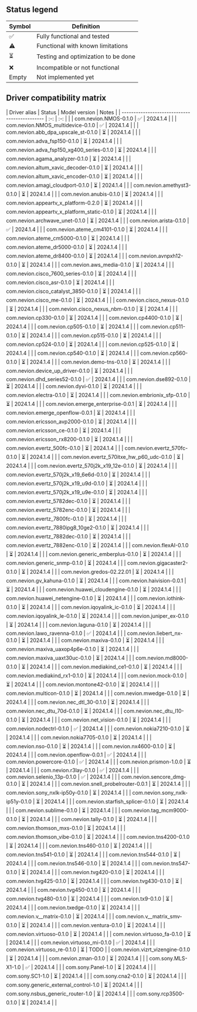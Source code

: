 
## Status legend

| Symbol               | Definition                           |
| -------------------- | ------------------------------------- |
| :white_check_mark:    | Fully functional and tested          |
| :warning:            | Functional with known limitations    |
| :hourglass_flowing_sand: | Testing and optimization to be done |
| :x:                  | Incompatible or not functional       |
|  Empty  | Not implemented yet                   |

## Driver compatibility matrix

| Driver alias                                  | Status                     | Model version   | Notes           |
| --------------------------------------------- | :-:                        | :-:             |                 |
| com.nevion.NMOS-0.1.0                         |     :white_check_mark:     | 2024.1.4        |                 |
| com.nevion.NMOS_multidevice-0.1.0             |     :white_check_mark:     | 2024.1.4        |                 |
| com.nevion.abb_dpa_upscale_st-0.1.0           |  :hourglass_flowing_sand:  | 2024.1.4        |                 |
| com.nevion.adva_fsp150-0.1.0                  |  :hourglass_flowing_sand:  | 2024.1.4        |                 |
| com.nevion.adva_fsp150_xg400_series-0.1.0     |  :hourglass_flowing_sand:  | 2024.1.4        |                 |
| com.nevion.agama_analyzer-0.1.0               |  :hourglass_flowing_sand:  | 2024.1.4        |                 |
| com.nevion.altum_xavic_decoder-0.1.0          |  :hourglass_flowing_sand:  | 2024.1.4        |                 |
| com.nevion.altum_xavic_encoder-0.1.0          |  :hourglass_flowing_sand:  | 2024.1.4        |                 |
| com.nevion.amagi_cloudport-0.1.0              |  :hourglass_flowing_sand:  | 2024.1.4        |                 |
| com.nevion.amethyst3-0.1.0                    |  :hourglass_flowing_sand:  | 2024.1.4        |                 |
| com.nevion.anubis-0.1.0                       |  :hourglass_flowing_sand:  | 2024.1.4        |                 |
| com.nevion.appeartv_x_platform-0.2.0          |  :hourglass_flowing_sand:  | 2024.1.4        |                 |
| com.nevion.appeartv_x_platform_static-0.1.0   |  :hourglass_flowing_sand:  | 2024.1.4        |                 |
| com.nevion.archwave_unet-0.1.0                |  :hourglass_flowing_sand:  | 2024.1.4        |                 |
| com.nevion.arista-0.1.0                       |     :white_check_mark:     | 2024.1.4        |                 |
| com.nevion.ateme_cm4101-0.1.0                 |  :hourglass_flowing_sand:  | 2024.1.4        |                 |
| com.nevion.ateme_cm5000-0.1.0                 |  :hourglass_flowing_sand:  | 2024.1.4        |                 |
| com.nevion.ateme_dr5000-0.1.0                 |  :hourglass_flowing_sand:  | 2024.1.4        |                 |
| com.nevion.ateme_dr8400-0.1.0                 |  :hourglass_flowing_sand:  | 2024.1.4        |                 |
| com.nevion.avnpxh12-0.1.0                     |  :hourglass_flowing_sand:  | 2024.1.4        |                 |
| com.nevion.aws_media-0.1.0                    |  :hourglass_flowing_sand:  | 2024.1.4        |                 |
| com.nevion.cisco_7600_series-0.1.0            |  :hourglass_flowing_sand:  | 2024.1.4        |                 |
| com.nevion.cisco_asr-0.1.0                    |  :hourglass_flowing_sand:  | 2024.1.4        |                 |
| com.nevion.cisco_catalyst_3850-0.1.0          |  :hourglass_flowing_sand:  | 2024.1.4        |                 |
| com.nevion.cisco_me-0.1.0                     |  :hourglass_flowing_sand:  | 2024.1.4        |                 |
| com.nevion.cisco_nexus-0.1.0                  |  :hourglass_flowing_sand:  | 2024.1.4        |                 |
| com.nevion.cisco_nexus_nbm-0.1.0              |  :hourglass_flowing_sand:  | 2024.1.4        |                 |
| com.nevion.cp330-0.1.0                        |  :hourglass_flowing_sand:  | 2024.1.4        |                 |
| com.nevion.cp4400-0.1.0                       |  :hourglass_flowing_sand:  | 2024.1.4        |                 |
| com.nevion.cp505-0.1.0                        |  :hourglass_flowing_sand:  | 2024.1.4        |                 |
| com.nevion.cp511-0.1.0                        |  :hourglass_flowing_sand:  | 2024.1.4        |                 |
| com.nevion.cp515-0.1.0                        |  :hourglass_flowing_sand:  | 2024.1.4        |                 |
| com.nevion.cp524-0.1.0                        |  :hourglass_flowing_sand:  | 2024.1.4        |                 |
| com.nevion.cp525-0.1.0                        |  :hourglass_flowing_sand:  | 2024.1.4        |                 |
| com.nevion.cp540-0.1.0                        |  :hourglass_flowing_sand:  | 2024.1.4        |                 |
| com.nevion.cp560-0.1.0                        |  :hourglass_flowing_sand:  | 2024.1.4        |                 |
| com.nevion.demo-tns-0.1.0                     |  :hourglass_flowing_sand:  | 2024.1.4        |                 |
| com.nevion.device_up_driver-0.1.0             |  :hourglass_flowing_sand:  | 2024.1.4        |                 |
| com.nevion.dhd_series52-0.1.0                 |     :white_check_mark:     | 2024.1.4        |                 |
| com.nevion.dse892-0.1.0                       |  :hourglass_flowing_sand:  | 2024.1.4        |                 |
| com.nevion.dyvi-0.1.0                         |  :hourglass_flowing_sand:  | 2024.1.4        |                 |
| com.nevion.electra-0.1.0                      |  :hourglass_flowing_sand:  | 2024.1.4        |                 |
| com.nevion.embrionix_sfp-0.1.0                |  :hourglass_flowing_sand:  | 2024.1.4        |                 |
| com.nevion.emerge_enterprise-0.0.1            |  :hourglass_flowing_sand:  | 2024.1.4        |                 |
| com.nevion.emerge_openflow-0.0.1              |  :hourglass_flowing_sand:  | 2024.1.4        |                 |
| com.nevion.ericsson_avp2000-0.1.0             |  :hourglass_flowing_sand:  | 2024.1.4        |                 |
| com.nevion.ericsson_ce-0.1.0                  |  :hourglass_flowing_sand:  | 2024.1.4        |                 |
| com.nevion.ericsson_rx8200-0.1.0              |  :hourglass_flowing_sand:  | 2024.1.4        |                 |
| com.nevion.evertz_500fc-0.1.0                 |  :hourglass_flowing_sand:  | 2024.1.4        |                 |
| com.nevion.evertz_570fc-0.1.0                 |  :hourglass_flowing_sand:  | 2024.1.4        |                 |
| com.nevion.evertz_570itxe_hw_p60_udc-0.1.0    |  :hourglass_flowing_sand:  | 2024.1.4        |                 |
| com.nevion.evertz_570j2k_x19_12e-0.1.0        |  :hourglass_flowing_sand:  | 2024.1.4        |                 |
| com.nevion.evertz_570j2k_x19_6e6d-0.1.0       |  :hourglass_flowing_sand:  | 2024.1.4        |                 |
| com.nevion.evertz_570j2k_x19_u9d-0.1.0        |  :hourglass_flowing_sand:  | 2024.1.4        |                 |
| com.nevion.evertz_570j2k_x19_u9e-0.1.0        |  :hourglass_flowing_sand:  | 2024.1.4        |                 |
| com.nevion.evertz_5782dec-0.1.0               |  :hourglass_flowing_sand:  | 2024.1.4        |                 |
| com.nevion.evertz_5782enc-0.1.0               |  :hourglass_flowing_sand:  | 2024.1.4        |                 |
| com.nevion.evertz_7800fc-0.1.0                |  :hourglass_flowing_sand:  | 2024.1.4        |                 |
| com.nevion.evertz_7880ipg8_10ge2-0.1.0        |  :hourglass_flowing_sand:  | 2024.1.4        |                 |
| com.nevion.evertz_7882dec-0.1.0               |  :hourglass_flowing_sand:  | 2024.1.4        |                 |
| com.nevion.evertz_7882enc-0.1.0               |  :hourglass_flowing_sand:  | 2024.1.4        |                 |
| com.nevion.flexAI-0.1.0                       |  :hourglass_flowing_sand:  | 2024.1.4        |                 |
| com.nevion.generic_emberplus-0.1.0            |  :hourglass_flowing_sand:  | 2024.1.4        |                 |
| com.nevion.generic_snmp-0.1.0                 |  :hourglass_flowing_sand:  | 2024.1.4        |                 |
| com.nevion.gigacaster2-0.1.0                  |  :hourglass_flowing_sand:  | 2024.1.4        |                 |
| com.nevion.gredos-02.22.01                    |  :hourglass_flowing_sand:  | 2024.1.4        |                 |
| com.nevion.gv_kahuna-0.1.0                    |  :hourglass_flowing_sand:  | 2024.1.4        |                 |
| com.nevion.haivision-0.0.1                    |  :hourglass_flowing_sand:  | 2024.1.4        |                 |
| com.nevion.huawei_cloudengine-0.1.0           |  :hourglass_flowing_sand:  | 2024.1.4        |                 |
| com.nevion.huawei_netengine-0.1.0             |  :hourglass_flowing_sand:  | 2024.1.4        |                 |
| com.nevion.iothink-0.1.0                      |  :hourglass_flowing_sand:  | 2024.1.4        |                 |
| com.nevion.iqoyalink_ic-0.1.0                 |  :hourglass_flowing_sand:  | 2024.1.4        |                 |
| com.nevion.iqoyalink_le-0.1.0                 |  :hourglass_flowing_sand:  | 2024.1.4        |                 |
| com.nevion.juniper_ex-0.1.0                   |  :hourglass_flowing_sand:  | 2024.1.4        |                 |
| com.nevion.laguna-0.1.0                       |  :hourglass_flowing_sand:  | 2024.1.4        |                 |
| com.nevion.lawo_ravenna-0.1.0                 |     :white_check_mark:     | 2024.1.4        |                 |
| com.nevion.liebert_nx-0.1.0                   |  :hourglass_flowing_sand:  | 2024.1.4        |                 |
| com.nevion.maxiva-0.1.0                       |  :hourglass_flowing_sand:  | 2024.1.4        |                 |
| com.nevion.maxiva_uaxop4p6e-0.1.0             |  :hourglass_flowing_sand:  | 2024.1.4        |                 |
| com.nevion.maxiva_uaxt30uc-0.1.0              |  :hourglass_flowing_sand:  | 2024.1.4        |                 |
| com.nevion.md8000-0.1.0                       |  :hourglass_flowing_sand:  | 2024.1.4        |                 |
| com.nevion.mediakind_ce1-0.1.0                |  :hourglass_flowing_sand:  | 2024.1.4        |                 |
| com.nevion.mediakind_rx1-0.1.0                |  :hourglass_flowing_sand:  | 2024.1.4        |                 |
| com.nevion.mock-0.1.0                         |  :hourglass_flowing_sand:  | 2024.1.4        |                 |
| com.nevion.montone42-0.1.0                    |  :hourglass_flowing_sand:  | 2024.1.4        |                 |
| com.nevion.multicon-0.1.0                     |  :hourglass_flowing_sand:  | 2024.1.4        |                 |
| com.nevion.mwedge-0.1.0                       |  :hourglass_flowing_sand:  | 2024.1.4        |                 |
| com.nevion.nec_dtl_30-0.1.0                   |  :hourglass_flowing_sand:  | 2024.1.4        |                 |
| com.nevion.nec_dtu_70d-0.1.0                  |  :hourglass_flowing_sand:  | 2024.1.4        |                 |
| com.nevion.nec_dtu_l10-0.1.0                  |  :hourglass_flowing_sand:  | 2024.1.4        |                 |
| com.nevion.net_vision-0.1.0                   |  :hourglass_flowing_sand:  | 2024.1.4        |                 |
| com.nevion.nodectrl-0.1.0                     |     :white_check_mark:     | 2024.1.4        |                 |
| com.nevion.nokia7210-0.1.0                    |  :hourglass_flowing_sand:  | 2024.1.4        |                 |
| com.nevion.nokia7705-0.1.0                    |  :hourglass_flowing_sand:  | 2024.1.4        |                 |
| com.nevion.nso-0.1.0                          |  :hourglass_flowing_sand:  | 2024.1.4        |                 |
| com.nevion.nx4600-0.1.0                       |  :hourglass_flowing_sand:  | 2024.1.4        |                 |
| com.nevion.openflow-0.0.1                     |     :white_check_mark:     | 2024.1.4        |                 |
| com.nevion.powercore-0.1.0                    |     :white_check_mark:     | 2024.1.4        |                 |
| com.nevion.prismon-1.0.0                      |  :hourglass_flowing_sand:  | 2024.1.4        |                 |
| com.nevion.r3lay-0.1.0                        |     :white_check_mark:     | 2024.1.4        |                 |
| com.nevion.selenio_13p-0.1.0                  |     :white_check_mark:     | 2024.1.4        |                 |
| com.nevion.sencore_dmg-0.1.0                  |  :hourglass_flowing_sand:  | 2024.1.4        |                 |
| com.nevion.snell_probelrouter-0.0.1           |  :hourglass_flowing_sand:  | 2024.1.4        |                 |
| com.nevion.sony_nxlk-ip50y-0.1.0              |  :hourglass_flowing_sand:  | 2024.1.4        |                 |
| com.nevion.sony_nxlk-ip51y-0.1.0              |  :hourglass_flowing_sand:  | 2024.1.4        |                 |
| com.nevion.starfish_splicer-0.1.0             |  :hourglass_flowing_sand:  | 2024.1.4        |                 |
| com.nevion.sublime-0.1.0                      |  :hourglass_flowing_sand:  | 2024.1.4        |                 |
| com.nevion.tag_mcm9000-0.1.0                  |  :hourglass_flowing_sand:  | 2024.1.4        |                 |
| com.nevion.tally-0.1.0                        |  :hourglass_flowing_sand:  | 2024.1.4        |                 |
| com.nevion.thomson_mxs-0.1.0                  |  :hourglass_flowing_sand:  | 2024.1.4        |                 |
| com.nevion.thomson_vibe-0.1.0                 |  :hourglass_flowing_sand:  | 2024.1.4        |                 |
| com.nevion.tns4200-0.1.0                      |  :hourglass_flowing_sand:  | 2024.1.4        |                 |
| com.nevion.tns460-0.1.0                       |  :hourglass_flowing_sand:  | 2024.1.4        |                 |
| com.nevion.tns541-0.1.0                       |  :hourglass_flowing_sand:  | 2024.1.4        |                 |
| com.nevion.tns544-0.1.0                       |  :hourglass_flowing_sand:  | 2024.1.4        |                 |
| com.nevion.tns546-0.1.0                       |  :hourglass_flowing_sand:  | 2024.1.4        |                 |
| com.nevion.tns547-0.1.0                       |  :hourglass_flowing_sand:  | 2024.1.4        |                 |
| com.nevion.tvg420-0.1.0                       |  :hourglass_flowing_sand:  | 2024.1.4        |                 |
| com.nevion.tvg425-0.1.0                       |  :hourglass_flowing_sand:  | 2024.1.4        |                 |
| com.nevion.tvg430-0.1.0                       |  :hourglass_flowing_sand:  | 2024.1.4        |                 |
| com.nevion.tvg450-0.1.0                       |  :hourglass_flowing_sand:  | 2024.1.4        |                 |
| com.nevion.tvg480-0.1.0                       |  :hourglass_flowing_sand:  | 2024.1.4        |                 |
| com.nevion.tx9-0.1.0                          |  :hourglass_flowing_sand:  | 2024.1.4        |                 |
| com.nevion.txedge-0.1.0                       |  :hourglass_flowing_sand:  | 2024.1.4        |                 |
| com.nevion.v__matrix-0.1.0                    |  :hourglass_flowing_sand:  | 2024.1.4        |                 |
| com.nevion.v__matrix_smv-0.1.0                |  :hourglass_flowing_sand:  | 2024.1.4        |                 |
| com.nevion.ventura-0.1.0                      |  :hourglass_flowing_sand:  | 2024.1.4        |                 |
| com.nevion.virtuoso-0.1.0                     |  :hourglass_flowing_sand:  | 2024.1.4        |                 |
| com.nevion.virtuoso_fa-0.1.0                  |  :hourglass_flowing_sand:  | 2024.1.4        |                 |
| com.nevion.virtuoso_mi-0.1.0                  |     :white_check_mark:     | 2024.1.4        |                 |
| com.nevion.virtuoso_re-0.1.0                  |  :hourglass_flowing_sand:  | TODO    |
| com.nevion.vizrt_vizengine-0.1.0              |  :hourglass_flowing_sand:  | 2024.1.4        |                 |
| com.nevion.zman-0.1.0                         |  :hourglass_flowing_sand:  | 2024.1.4        |                 |
| com.sony.MLS-X1-1.0                           |     :white_check_mark:     | 2024.1.4        |                 |
| com.sony.Panel-1.0                            |  :hourglass_flowing_sand:  | 2024.1.4        |                 |
| com.sony.SC1-1.0                              |  :hourglass_flowing_sand:  | 2024.1.4        |                 |
| com.sony.cna2-0.1.0                           |  :hourglass_flowing_sand:  | 2024.1.4        |                 |
| com.sony.generic_external_control-1.0         |  :hourglass_flowing_sand:  | 2024.1.4        |                 |
| com.sony.nsbus_generic_router-1.0             |  :hourglass_flowing_sand:  | 2024.1.4        |                 |
| com.sony.rcp3500-0.1.0                        |  :hourglass_flowing_sand:  | 2024.1.4        |                 |
